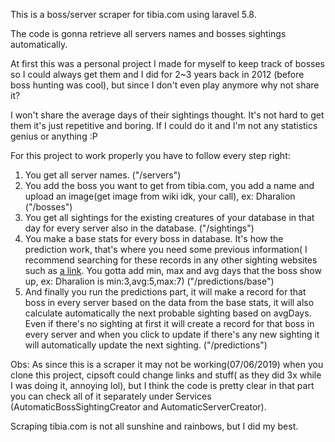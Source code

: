 This is a boss/server scraper for tibia.com using laravel 5.8.

The code is gonna retrieve all servers names and bosses sightings automatically.

At first this was a personal project I made for myself to keep track of bosses so I could always get them and I did for 2~3 years back in 2012 (before boss hunting was cool), but since I don't even play anymore why not share it?

I won't share the average days of their sightings thought. It's not hard to get them it's just repetitive and boring. If I could do it and I'm not any statistics genius or anything :P

For this project to work properly you have to follow every step right:

1. You get all server names. ("/servers")
2. You add the boss you want to get from tibia.com, you add a name and upload an image(get image from wiki idk, your call), ex: Dharalion ("/bosses")
3. You get all sightings for the existing creatures of your database in that day for every server also in the database. ("/sightings")
4. You make a base stats for every boss in database. It's how the prediction work, that's where you need some previous information( I recommend searching for these records in any other sighting websites such as [a link](https://guildstats.eu/bosses). You gotta add min, max and avg days that the boss show up, ex: Dharalion is min:3,avg:5,max:7) ("/predictions/base")
5. And finally you run the predictions part, it will make a record for that boss in every server based on the data from the base stats, it will also calculate automatically the next probable sighting based on avgDays. Even if there's no sighting at first it will create a record for that boss in every server and when you click to update if there's any new sighting it will automatically update the next sighting. ("/predictions")

<p>Obs: As since this is a scraper it may not be working(07/06/2019) when you clone this project, cipsoft could change links and stuff( as they did 3x while I was doing it, annoying lol), but I think the code is pretty clear in that part you can check all of it separately under Services (AutomaticBossSightingCreator and AutomaticServerCreator).</p>
<p>Scraping tibia.com is not all sunshine and rainbows, but I did my best.</p>
